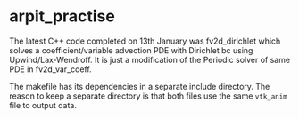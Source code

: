 # arpit_practise

The latest C++ code completed on 13th January was fv2d_dirichlet which solves a coefficient/variable advection PDE with Dirichlet bc using Upwind/Lax-Wendroff. It is just a modification of the Periodic solver of same PDE in fv2d_var_coeff.

The makefile has its dependencies in a separate include directory. The reason to keep a separate directory is that both files use the same `vtk_anim` file to output data.
